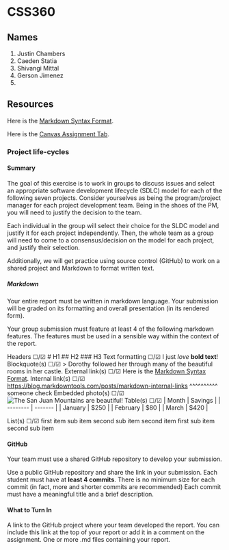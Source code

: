 # CSS360

## Names
1. Justin Chambers
2. Caeden Statia
3. Shivangi Mittal
4. Gerson Jimenez
5. 

## Resources
Here is the [Markdown Syntax Format](https://www.markdownguide.org/basic-syntax/#links).

Here is the [Canvas Assignment Tab](https://canvas.uw.edu/courses/1817344/assignments/10273913?return_to=https%3A%2F%2Fcanvas.uw.edu%2Fcalendar%23view_name%3Dmonth%26view_start%3D2025-04-01).

### Project life-cycles

#### Summary
The goal of this exercise is to work in groups to discuss issues and select an appropriate software development lifecycle (SDLC) model for each of the following seven projects. Consider yourselves as being the program/project manager for each project development team. Being in the shoes of the PM, you will need to justify the decision to the team.  

Each individual in the group will select their choice for the SLDC model and justify it for each project independently. Then, the whole team as a group will need to come to a consensus/decision on the model for each project, and justify their selection.

Additionally, we will get practice using source control (GitHub) to work on a shared project and Markdown to format written text.

##### Markdown
Your entire report must be written in markdown language.  Your submission will be graded on its formatting and overall presentation (in its rendered form).

Your group submission must feature at least 4 of the following markdown features.  The features must be used in a sensible way within the context of the report.  

Headers                 ☐/☑
    #   H1
    ##  H2
    ### H3
Text formatting         ☐/☑
    I just *love* **bold text**!
Blockquote(s)           ☐/☑
    > Dorothy followed her through many of the beautiful rooms in her castle.
External link(s)        ☐/☑
    Here is the [Markdown Syntax Format](https://www.markdownguide.org/basic-syntax/#links).
Internal link(s)        ☐/☑
    https://blog.markdowntools.com/posts/markdown-internal-links
    ^^^^^^^^^^ someone check
Embedded photo(s)       ☐/☑
    ![The San Juan Mountains are beautiful!](/assets/images/san-juan-mountains.jpg "San Juan Mountains")
Table(s)                ☐/☑
    | Month    | Savings |
    | -------- | ------- |
    | January  | $250    |
    | February | $80     |
    | March    | $420    |

List(s)                 ☐/☑
    first item
        sub item
        second sub item
    second item
        first sub item
        second sub item

#### GitHub
Your team must use a shared GitHub repository to develop your submission. 

Use a public GitHub repository and share the link in your submission.
Each student must have at **least 4 commits**.  There is no minimum size for each commit (in fact, more and shorter commits are recommended)
Each commit must have a meaningful title and a brief description.
#### What to Turn In
A link to the GitHub project where your team developed the report.  You can include this link at the top of your report or add it in a comment on the assignment.
One or more .md files containing your report.
